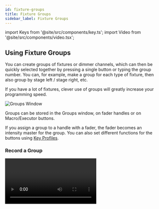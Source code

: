 ```yaml
---
id: fixture-groups
title: Fixture Groups
sidebar_label: Fixture Groups
---
```


import Keys from '@site/src/components/key.ts';
import Video from '@site/src/components/video.tsx';

## Using Fixture Groups

You can create groups of fixtures or dimmer channels, which can then be
quickly selected together by pressing a single button or typing the
group number. You can, for example, make a group for each type of
fixture, then also group by stage left / stage right, etc.

If you have a lot of fixtures, clever use of groups will greatly
increase your programming speed.

![Groups Window](/docs/images/Groups-Window.png)

Groups can be stored in the Groups window, on fader handles or on
Macro/Executor buttons.

If you assign a group to a handle with a fader, the fader becomes an
intensity master for the group. You can also set different functions for
the buttons using [Key Profiles](../system-settings/key-profiles.md).

### Record a Group

<Video videoId="E8QxOKT5TCA" title="Recording Groups" />

If the Groups window is not visible, you can show it by pressing <Keys.HardKey>Open/View</Keys.HardKey>, <Keys.HardKey>Group</Keys.HardKey> (above numeric keys).

1. Select the fixtures/dimmers you want in the group (the order in
which you select them will also be stored in the group).
2. Press <Keys.HardKey>Group</Keys.HardKey> (top right of the numeric keys) then <Keys.SoftKey>Record
Group</Keys.SoftKey>. You can also press <Keys.HardKey>Record</Keys.HardKey> then <Keys.HardKey>Group</Keys.HardKey>.
3. Use softkey A to enter a number for the group, or B <Keys.SoftKey>Provide a
legend</Keys.SoftKey> to set a legend.
4. Touch an empty button in the Groups window, or press the Select button
of a fader handle where you want to store the group, or 
press <Keys.SoftKey>Store</Keys.SoftKey> to store as a numbered group.
5. Press <Keys.HardKey>Clear</Keys.HardKey> then repeat from 1 to store other groups.

-   You can also press <Keys.HardKey>Avo</Keys.HardKey> and <Keys.HardKey>Group</Keys.HardKey> to go directly to the
    Record Group menu, or on the screen touch the button twice to use
    Quick Record - on the first touch the button will turn red with a
    +, on the second touch the group will be recorded.

![Quick Record](/docs/images/Quick-Record.png)

-   To select all the fixtures/dimmers in a group, just press the button
    for the group.

-   The order in which you originally selected the fixtures when
    creating the group is also stored. This takes effect when you use
    the last fixture - next fixture functions described in the [next section](../controlling-fixtures/fixture-groups.md#fixture-order-and-fixture-layout-in-groups), and when you use Shapes, Fan mode and Fixture Overlap
    functions. You can change this later, see the [next section](../controlling-fixtures/fixture-groups.md#fixture-order-and-fixture-layout-in-groups).

    You can override the selection order while recalling a group by
    holding down the group button and using the softkey options.

-   You can also recall a group by its number:

1. Press <Keys.HardKey>Group</Keys.HardKey>.
2. Type in the number of the group you want to recall.
3. Press <Keys.SoftKey>Recall Group</Keys.SoftKey>.

-   The <Keys.HardKey>Group</Keys.HardKey> button also gives you facilities on the softkeys to
    edit and delete groups.

-   You can use <Keys.HardKey>Select If</Keys.HardKey> to deselect a group of fixtures from a
    selection. This can be useful to select a subset of fixtures from a
    group. For example if you have a group for the outside edges of a
    5x5 matrix, and a group which selects odd and even pixels from the
    matrix, you can select the outside edge, then use <Keys.HardKey>Select If</Keys.HardKey> with
    the odd/even group to remove the alternate pixels round the edge.

### Deleting Fixtures from Groups

To remove fixtures from a group:

1. Press <Keys.HardKey>Group</Keys.HardKey>.
2. Press the button for the group you want to change. All fixtures
currently in the group will be selected.
3. Deselect the fixtures you want to remove from the group.
4. Press <Keys.HardKey>Exit</Keys.HardKey>.

The group will now only contain the fixtures which remained selected.

### Auto Groups

When patching multiple fixtures, the console automatically creates
groups for you. A fixture type group is created which contains all
fixtures of the same type (for example, <Keys.SoftKey>All Robe Pointe</Keys.SoftKey>). Another
group is created each time you patch a quantity of fixtures (for
example, <Keys.SoftKey>4 BB4</Keys.SoftKey>.) This function can be turned off using <Keys.SoftKey>Auto
Groups</Keys.SoftKey> in the User Settings.

-  "All" fixture type groups can't be deleted - when you press Delete
    the group will become unassigned and be moved to the Show Library.
    This is also the case if a group has been used in a pixel effect. 
    Titan shows a warning message. 

## Fixture Order and Fixture Layout in Groups

Fixtures in a group are stored with a selection order, which is used
with Shapes, Fan, and Overlap. You can also store a 2D position layout
for fixtures, giving the actual physical location of fixtures for use
with Shapes or Pixel Mapper effects or when selecting fixtures using
patterns.

### Fixture Order

<Video videoId="2TqYjvGoGXQ" title="Fixture Order" />

To change the numerical fixture order:

1. Press <Keys.HardKey>Group</Keys.HardKey>.
2. Select the group you want to edit.
3. Press <Keys.SoftKey>Fixture Order</Keys.SoftKey>.

The fixtures in the group will be shown numbered in the fixtures window.

![Fixture Order](/docs/images/Fixture-Order.png)

To change the order, select <Keys.SoftKey>Auto Increment</Keys.SoftKey> to On, then select the
fixtures in the order you want. If you press a fixture twice, it will
show an X indicating that it is not part of the sequence.

### Fixture Layout

<Video videoId="9S5nQmVpPNs" title="Fixture Layout" />

To change the 2D fixture layout:

1. Press <Keys.HardKey>Group</Keys.HardKey>
2. Select the group you want to edit.
3. Press <Keys.SoftKey>Edit Layout</Keys.SoftKey>. The Layout Editor window will open.

Initially fixtures will be all in a row. You can reposition the fixtures
anywhere on the screen by dragging them. Or press a fixture to select
then use the wheels to move it around the grid. You can resize the grid
by dragging the bottom or right sides.

Multi-celled fixtures appear showing all the cells but when moved or
rotated, move as a block. Depending on the fixture personality,
sometimes the cells may not match the actual physical layout of the
cells on the fixture.

The <Keys.SoftKey>Arrange Fixtures</Keys.SoftKey> context command will automatically place the
fixtures in a rectangular block, you specify the number of rows (Height)
and columns (Width).

![Layout Editor](/docs/images/Layout-Editor.png)

-   The X-coordinate of the fixture layout is the same as the Fixture
    Order. Changing one will cause the other to change.

-   When setting the grid size, think about leaving space between
    fixtures to more accurately match the real world layout, and make
    sure you have enough cells in the grid for all the cells of the
    fixtures you need to fit in.

-   It is possible to accidentally overlay one fixture on another,
    making the bottom fixture hidden. To access overlaid fixtures, drag
    off the fixture which is hiding it, or select the hidden fixture and
    use the wheels to move it somewhere visible.

-   You can use the Fan button to evenly spread fixtures in the layout.

-   To move or rotate fixtures, select and drag, or use the wheels. You
    can click on the "up" and "down" areas in the wheel display to nudge
    the values up and down - 1 pixel for position and 45 degrees for
    rotate. If you press the @ button for the wheel, a window opens
    allowing you to type in the values numerically.

-   If you click the context menu button <Keys.SoftKey>Position and Angle</Keys.SoftKey> it will
    change to <Keys.SoftKey>Scale</Keys.SoftKey> which allows you to spread out or compress the
    cells in a multi-cell fixture. This is useful to get cells located
    correctly if you have some fixtures with large cell spacing and some
    with small spacing.


 ![Position](/docs/images/Position-2.png)


 ![Scale](/docs/images/Scale.png)


-   The Layout Editor is described in more detail with examples in the
    [Pixel Mapper section](../effects/pixel-mapper.md). There are also some features
    to help with [Synergy/Ai mapping](../synergy/operating-synergy.md#layout-editor-with-ai-server).

> You can temporarily randomize the fixture order when selecting fixtures using a group by holding down the group button and pressing <Keys.SoftKey>Random Order</Keys.SoftKey> which appears as a softkey option while the button is held.
